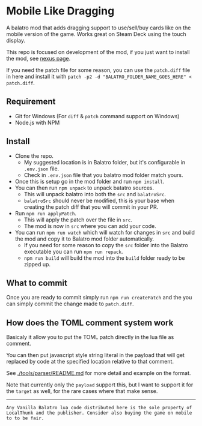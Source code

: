 # Mobile Like Dragging

A balatro mod that adds dragging support to use/sell/buy cards like on the mobile version of the game. Works great on Steam Deck using the touch display.

This repo is focused on development of the mod, if you just want to install the mod, see [nexus page](https://www.nexusmods.com/balatro/mods/133?tab=description).

If you need the patch file for some reason, you can use the `patch.diff` file in here and install it with `patch -p2 -d "BALATRO_FOLDER_NAME_GOES_HERE" < patch.diff`.

## Requirement

- Git for Windows (For `diff` & `patch` command support on Windows)
- Node.js with NPM

## Install

- Clone the repo.
  - My suggested location is in Balatro folder, but it's configurable in `.env.json` file.
  - Check in `.env.json` file that you balatro mod folder match yours.
- Once this is setup go in the mod folder and run `npm install`.
- You can then run `npm unpack` to unpack batatro sources.
  - This will unpack balatro into both the `src` and `balatroSrc`.
  - `balatroSrc` should never be modified, this is your base when creating the patch diff that you will commit in your PR.
- Run `npm run applyPatch`.
  - This will apply the patch over the file in `src`.
  - The mod is now in `src` where you can add your code.
- You can run `npm run watch` which will watch for changes in `src` and build the mod and copy it to Balatro mod folder automatically.
  - If you need for some reason to copy the `src` folder into the Balatro executable you can run `npm run repack`.
  - `npm run build` will build the mod into the `build` folder ready to be zipped up.

## What to commit

Once you are ready to commit simply run `npm run createPatch` and the you can simply commit the change made to `patch.diff`.

## How does the TOML comment system work

Basicaly it allow you to put the TOML patch directly in the lua file as comment.

You can then put javascript style string literal in the payload that will get replaced by code at the specified location relative to that comment.

See [./tools/parser/README.md](./tools/parser/README.md) for more detail and example on the format.

Note that currently only the `payload` support this, but I want to support it for the `target` as well, for the rare cases where that make sense.

-----------

`Any Vanilla Balatro lua code distributed here is the sole property of LocalThunk and the publisher. Consider also buying the game on mobile to to be fair.`
